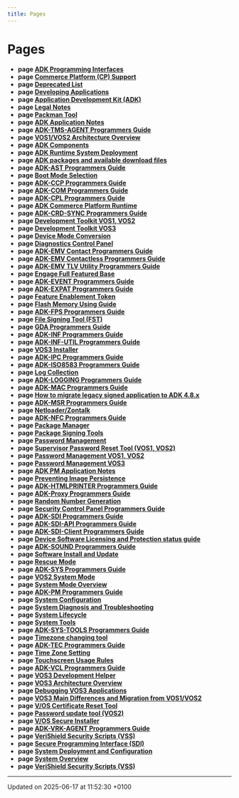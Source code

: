 ```yaml
---
title: Pages
---
```


# Pages

- **page [ADK Programming Interfaces](adk_programming_interfaces.md)**
- **page [Commerce Platform (CP) Support](cp_support.md)**
- **page [Deprecated List](deprecated.md)**
- **page [Developing Applications](developing_applications.md)**
- **page [Application Development Kit (ADK)]()**
- **page [Legal Notes](legal_notes_page.md)**
- **page [Packman Tool](packman_users_guide.md)**
- **page [ADK Application Notes](pg_adk_application_notes.md)**
- **page [ADK-TMS-AGENT Programmers Guide](pg_agt_users_guide.md)**
- **page [VOS1/VOS2 Architecture Overview](pg_all_architecture.md)**
- **page [ADK Components](pg_all_components.md)**
- **page [ADK Runtime System Deployment](pg_all_deployment.md)**
- **page [ADK packages and available download files](pg_all_packages.md)**
- **page [ADK-AST Programmers Guide](pg_ast_users_guide.md)**
- **page [Boot Mode Selection](pg_boot_mode_selection.md)**
- **page [ADK-CCP Programmers Guide](pg_ccp_users_guide.md)**
- **page [ADK-COM Programmers Guide](pg_com_users_guide.md)**
- **page [ADK-CPL Programmers Guide](pg_cpl_users_guide.md)**
- **page [ADK Commerce Platform Runtime](pg_cpr_solutions_guide.md)**
- **page [ADK-CRD-SYNC Programmers Guide](pg_crdsync_programmers_guide.md)**
- **page [Development Toolkit VOS1, VOS2](pg_development_toolkit.md)**
- **page [Development Toolkit VOS3](pg_development_toolkit_vos3.md)**
- **page [Device Mode Conversion](pg_device_mode_conversion.md)**
- **page [Diagnostics Control Panel](pg_diag_cp.md)**
- **page [ADK-EMV Contact Programmers Guide](pg_emv_contact_users_guide.md)**
- **page [ADK-EMV Contactless Programmers Guide](pg_emv_contactless_users_guide.md)**
- **page [ADK-EMV TLV Utility Programmers Guide](pg_emv_tlv_users_guide.md)**
- **page [Engage Full Featured Base](pg_engage_ffbase.md)**
- **page [ADK-EVENT Programmers Guide](pg_evt_users_guide.md)**
- **page [ADK-EXPAT Programmers Guide](pg_expat_users_guide.md)**
- **page [Feature Enablement Token](pg_feature_enablement_token.md)**
- **page [Flash Memory Using Guide](pg_flash_memory_using_guide.md)**
- **page [ADK-FPS Programmers Guide](pg_fps_users_guide.md)**
- **page [File Signing Tool (FST)](pg_fst.md)**
- **page [GDA Programmers Guide](pg_gda_users_guide.md)**
- **page [ADK-INF Programmers Guide](pg_inf_users_guide.md)**
- **page [ADK-INF-UTIL Programmers Guide](pg_inf_util_users_guide.md)**
- **page [VOS3 Installer](pg_installer.md)**
- **page [ADK-IPC Programmers Guide](pg_ipc_users_guide.md)**
- **page [ADK-ISO8583 Programmers Guide](pg_iso8583_users_guide.md)**
- **page [Log Collection](pg_log_collection.md)**
- **page [ADK-LOGGING Programmers Guide](pg_logging_users_guide.md)**
- **page [ADK-MAC Programmers Guide](pg_mac_users_guide.md)**
- **page [How to migrate legacy signed application to ADK 4.8.x](pg_migration_of_legacy_signed_application.md)**
- **page [ADK-MSR Programmers Guide](pg_msr_programmers_guide.md)**
- **page [Netloader/Zontalk](pg_netloader_users_guide.md)**
- **page [ADK-NFC Programmers Guide](pg_nfc_users_guide.md)**
- **page [Package Manager](pg_package_manager.md)**
- **page [Package Signing Tools](pg_package_signing.md)**
- **page [Password Management](pg_password_management.md)**
- **page [Supervisor Password Reset Tool (VOS1, VOS2)](pg_password_management_tools_reset_supervisor.md)**
- **page [Password Management VOS1, VOS2](pg_password_management_vos1_vos2.md)**
- **page [Password Management VOS3](pg_password_management_vos3.md)**
- **page [ADK PM Application Notes](pg_pm_app_notes.md)**
- **page [Preventing Image Persistence](pg_preventing_image_persistence.md)**
- **page [ADK-HTMLPRINTER Programmers Guide](pg_printer_users_guide.md)**
- **page [ADK-Proxy Programmers Guide](pg_prx_users_guide.md)**
- **page [Random Number Generation](pg_random_number_generation.md)**
- **page [Security Control Panel Programmers Guide](pg_scp_users_guide.md)**
- **page [ADK-SDI Programmers Guide](pg_sdi_users_guide.md)**
- **page [ADK-SDI-API Programmers Guide](pg_sdiapi_users_guide.md)**
- **page [ADK-SDI-Client Programmers Guide](pg_sdiclient_users_guide.md)**
- **page [Device Software Licensing and Protection status guide](pg_slp_using_guide.md)**
- **page [ADK-SOUND Programmers Guide](pg_sound_users_guide.md)**
- **page [Software Install and Update](pg_sw_install_and_update.md)**
- **page [Rescue Mode](pg_sys_rescue_mode.md)**
- **page [ADK-SYS Programmers Guide](pg_sysinfo_users_guide.md)**
- **page [VOS2 System Mode](pg_sysmode_fltk.md)**
- **page [System Mode Overview](pg_sysmode_overview.md)**
- **page [ADK-PM Programmers Guide](pg_syspm_users_guide.md)**
- **page [System Configuration](pg_system_configuration.md)**
- **page [System Diagnosis and Troubleshooting](pg_system_diagnosis_and_troubleshooting.md)**
- **page [System Lifecycle](pg_system_lifecycle.md)**
- **page [System Tools](pg_system_tools.md)**
- **page [ADK-SYS-TOOLS Programmers Guide](pg_systools_guide.md)**
- **page [Timezone changing tool](pg_systools_timezone_change.md)**
- **page [ADK-TEC Programmers Guide](pg_tec_programmers_guide.md)**
- **page [Time Zone Setting](pg_timezone_setting.md)**
- **page [Touchscreen Usage Rules](pg_touchscreen_tips.md)**
- **page [ADK-VCL Programmers Guide](pg_vcl_users_guide.md)**
- **page [VOS3 Development Helper](pg_vfidev.md)**
- **page [VOS3 Architecture Overview](pg_vos3_architecture.md)**
- **page [Debugging VOS3 Applications](pg_vos3_debugging_applications.md)**
- **page [VOS3 Main Differences and Migration from VOS1/VOS2](pg_vos3_differences.md)**
- **page [V/OS Certificate Reset Tool](pg_vos_crtreset_guide.md)**
- **page [Password update tool (VOS2)](pg_vos_password_management_tools_update_password_vos2.md)**
- **page [V/OS Secure Installer](pg_vos_secins_guide.md)**
- **page [ADK-VRK-AGENT Programmers Guide](pg_vrk_agt_users_guide.md)**
- **page [VeriShield Security Scripts (VSS)](pg_vss_documentation.md)**
- **page [Secure Programming Interface (SDI)](secure_programming_interface.md)**
- **page [System Deployment and Configuration](system_deployment_and_configuration.md)**
- **page [System Overview](system_overview.md)**
- **page [VeriShield Security Scripts (VSS)](vss_documentation.md)**

---

Updated on 2025-06-17 at 11:52:30 +0100
